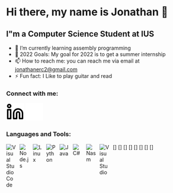 # Hi there, my name is Jonathan 👋 

## I"m a Computer Science Student at IUS

- 🌱 I’m currently learning assembly programming
- 🥅 2022 Goals: My goal for 2022 is to get a summer internship
- 📫 How to reach me: you can reach me via email at jonathanerc2@gmail.com
- ⚡ Fun fact: I Like to play guitar and read

### Connect with me:

[![website](./img/linkedin-light.svg)](https://linkedin.com/in/codeSTACKr#gh-light-mode-only)
[![website](./img/linkedin-dark.svg)](https://linkedin.com/in/codeSTACKr#gh-dark-mode-only)

### Languages and Tools:

[<img align="left" alt="Visual Studio Code" width="26px" src="https://cdn.jsdelivr.net/gh/devicons/devicon/icons/vscode/vscode-original.svg" style="padding-right:10px;" />]
[<img align="left" alt="Node.js" width="26px" src="https://cdn.jsdelivr.net/gh/devicons/devicon/icons/nodejs/nodejs-original.svg" style="padding-right:10px;" />]
[<img align="left" alt="Linux" width="26px" src="https://cdn.jsdelivr.net/npm/simple-icons@3.13.0/icons/linux.svg" style="padding-right:10px;" />]
[<img align="left" alt="Python" width="26px" src="https://cdn.jsdelivr.net/npm/simple-icons@v3/icons/python.svg" style="padding-right:10px;" />]
[<img align="left" alt="Java" width="26px" src="https://cdn.jsdelivr.net/npm/simple-icons@6.11.0/icons/java.svg" style="padding-right:10px;" />]
[<img align="left" alt="C#" width="26px" src="https://upload.wikimedia.org/wikipedia/commons/0/0d/C_Sharp_wordmark.svg" style="padding-right:10px;" />]
[<img align="left" alt="Nasm" width="26px" src="https://upload.wikimedia.org/wikipedia/commons/4/48/Netwide_Assembler.svg" style="padding-right:10px;" />]
[<img align="left" alt="Visual Studio" width="26px" src="https://cdn.jsdelivr.net/npm/simple-icons@6.11.0/icons/visualstudio.svg" style="padding-right:10px;" />]








[website]: linkedin.com/in/jonathan-roberts-55b9a8232
